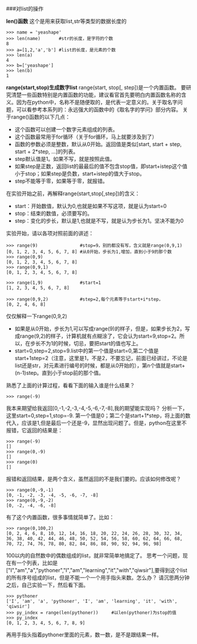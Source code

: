 ###对list的操作


**len()函数**
这个是用来获取list,str等类型的数据长度的
```
>>> name = 'yeashape'
>>> len(name)       #str的长度，是字符的个数
8
>>> a=[1,2,'a','b'] #list的长度，是元素的个数
>>> len(a)
4
>>> b=['yeashape']
>>> len(b)
1
```

**range(start,stop)生成数字list**
range(start, stop[, step])是一个内置函数。
要研究清楚一些函数特别是内置函数的功能，建议看官首先要明白内置函数名称的含义。因为在python中，名称不是随便取的，是代表一定意义的。关于取名字问题，可以看参考本系列的：永远强大的函数中的《取名字的学问》部分内容。
关于range()函数的以下几点：
- 这个函数可以创建一个数字元素组成的列表。
- 这个函数最常用于for循环（关于for循环，马上就要涉及到了）
- 函数的参数必须是整数，默认从0开始。返回值是类似[start, start + step, start + 2*step, ...]的列表。
- step默认值是1。如果不写，就是按照此值。
- 如果step是正数，返回list的最最后的值不包含stop值，即start+istep这个值小于stop；如果step是负数，start+istep的值大于stop。
- step不能等于零，如果等于零，就报错。

在实验开始之前，再解释range(start,stop[,step])的含义：
- start：开始数值，默认为0,也就是如果不写这项，就是认为start=0
- stop：结束的数值，必须要写的。
- step：变化的步长，默认是1,也就是不写，就是认为步长为1。坚决不能为0

实验开始，请以各项对照前面的讲述：
```
>>> range(9)                #stop=9，别的都没有写，含义就是range(0,9,1)
[0, 1, 2, 3, 4, 5, 6, 7, 8] #从0开始，步长为1,增加，直到小于9的那个数
>>> range(0,9)
[0, 1, 2, 3, 4, 5, 6, 7, 8]
>>> range(0,9,1)
[0, 1, 2, 3, 4, 5, 6, 7, 8]

>>> range(1,9)              #start=1
[1, 2, 3, 4, 5, 6, 7, 8]

>>> range(0,9,2)            #step=2,每个元素等于start+i*step，
[0, 2, 4, 6, 8]
```
仅仅解释一下range(0,9,2)
- 如果是从0开始，步长为1,可以写成range(9)的样子，但是，如果步长为2，写成range(9,2)的样子，计算机就有点糊涂了，它会认为start=9,stop=2。所以，在步长不为1的时候，切忌，要把start的值也写上。
- start=0,step=2,stop=9.list中的第一个值是start=0,第二个值是start+1step=2（注意，这里是1，不是2，不要忘记，前面已经讲过，不论是list还是str，对元素进行编号的时候，都是从0开始的），第n个值就是start+(n-1)step。直到小于stop前的那个值。

熟悉了上面的计算过程，看看下面的输入谁是什么结果？
```
>>> range(-9)
```
我本来期望给我返回[0,-1,-2,-3,-4,-5,-6,-7,-8],我的期望能实现吗？
分析一下，这里start=0,step=1,stop=-9.
第一个值是0；第二个是start+1*step，将上面的数代入，应该是1,但是最后一个还是-9，显然出现问题了。但是，python在这里不报错，它返回的结果是：
```
>>> range(-9)
[]
>>> range(0,-9)
[]
>>> range(0)
[]
```
报错和返回结果，是两个含义，虽然返回的不是我们要的。应该如何修改呢？
```
>>> range(0,-9,-1)
[0, -1, -2, -3, -4, -5, -6, -7, -8]
>>> range(0,-9,-2)
[0, -2, -4, -6, -8]
```
有了这个内置函数，很多事情就简单了。比如：
```
>>> range(0,100,2)
[0, 2, 4, 6, 8, 10, 12, 14, 16, 18, 20, 22, 24, 26, 28, 30, 32, 34, 36, 38, 40, 42, 44, 46, 48, 50, 52, 54, 56, 58, 60, 62, 64, 66, 68, 70, 72, 74, 76, 78, 80, 82, 84, 86, 88, 90, 92, 94, 96, 98]
```
100以内的自然数中的偶数组成的list，就非常简单地搞定了。
思考一个问题，现在有一个列表，比如是["I","am","a","pythoner","I","am","learning","it","with","qiwsir"],要得到这个list的所有序号组成的list，但是不能一个一个用手指头来数。怎么办？
请沉思两分钟之后，自己实验一下，然后看下面。
```
>>> pythoner
['I', 'am', 'a', 'pythoner', 'I', 'am', 'learning', 'it', 'with', 'qiwsir']
>>> py_index = range(len(pythoner))     #以len(pythoner)为stop的值
>>> py_index
[0, 1, 2, 3, 4, 5, 6, 7, 8, 9]
```
再用手指头指着pythoner里面的元素，数一数，是不是跟结果一样。